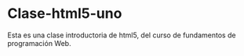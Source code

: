 # Clase-html5-uno
Esta es una clase introductoria de html5, del curso de fundamentos de programación Web.
